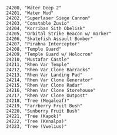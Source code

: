 ﻿```text
24200, "Water Deep 2"
24201, "Water Mud"
24202, "Superlaser Siege Cannon"
24203, "Constable Zuvio"
24204, "Korriban Sith Obelisk"
24205, "Orbital Strike Beacon w/ marker"
24206, "Skatefish Assault Bomber"
24207, "Pirahna Interceptor"
24208, "Temple Guard"
24209, "Temple Guard w/ Holocron"
24210, "Mustafar Castle"
24211, "Rhen Var Temple"
24212, "Rhen Var Clone Barracks"
24213, "Rhen Var Landing Pad"
24214, "Rhen Var Clone Generator"
24215, "Rhen Var Clone Radar"
24216, "Rhen Var Clone Storehouse"
24217, "Rhen Var Clone Outpost"
24218, "Tree (Megaleaf)"
24219, "Farrberry Fruit Bush"
24220, "Sunberry Fruit Bush"
24221, "Tree (Kapok)"
24222, "Tree (Kenalpa)"
24223, "Tree (Vwelius)"
```